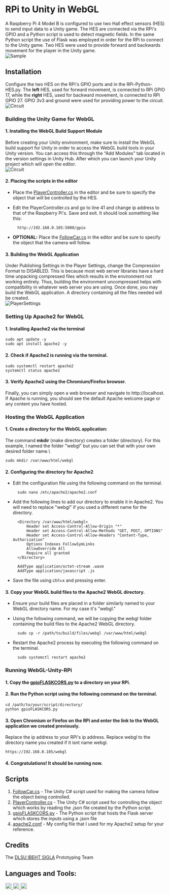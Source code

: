 # RPi to Unity in WebGL
A Raspberry Pi 4 Model B is configured to use two Hall effect sensors (HES) to send input data to a Unity game. The HES are connected via the RPi's GPIO and a Python script is used to detect magnetic fields. In the same Python script the use of Flask was employed in order for the RPi to connect to the Unity game. Two HES were used to provide forward and backwards movement for the player in the Unity game. \
![Sample](./Images/WebGLRun.png)

## Installation
Configure the two HES on the RPi's GPIO ports and in the RPi-Python-HES.py. The **left** HES, used for forward movement, is connected to RPi GPIO 17, while the **right** HES, used for backward movement, is connected to RPi GPIO 27. GPIO 3v3 and ground were used for providing power to the circuit. \
![Circuit](./Images/circuit.jpg)

### Building the Unity Game for WebGL
#### 1. Installing the WebGL Build Support Module
Before creating your Unity environment, make sure to install the WebGL build support for Unity in order to access the WebGL build tools in your Unity version. You can access this through the “Add Modules” tab located in the version settings in Unity Hub. After which you can launch your Unity project which will open the editor. \
![Circuit](./Images/WebGLSupportModule.png)
#### 2. Placing the scripts in the editor
* Place the [PlayerController.cs](./1_UnityScripts/PlayerController.cs) in the editor and be sure to specify the object that will be controlled by the HES.
* Edit the PlayerController.cs and go to line 41 and change ip address to that of the Raspberry Pi's. Save and exit. It should look something like this:

        http://192.168.0.105:5000/gpio
* **OPTIONAL:** Place the [FollowCar.cs](./1_UnityScripts/FollowCar.cs) in the editor and be sure to specify the object that the camera will follow.

#### 3. Building the WebGL Application
Under Publishing Settings in the Player Settings, change the Compression Format to DISABLED. This is because most web server libraries have a hard time unpacking compressed files which results in the environment not working entirely. Thus, building the environment uncompressed helps with compatibility in whatever web server you are using. Once done, you may build the WebGL application. A directory containing all the files needed will be created. \
![PlayerSettings](./Images/EditorPlayerSettings.png)

### Setting Up Apache2 for WebGL
#### 1. Installing Apache2 via the terminal

    sudo apt update -y
    sudo apt install apache2 -y
#### 2. Check if Apache2 is running via the terminal.

    sudo systemctl restart apache2
    systemctl status apache2
#### 3. Verify Apache2 using the Chromium/Firefox browser.
Finally, you can simply open a web browser and navigate to http://localhost. If Apache is running, you should see the default Apache welcome page or any content you have hosted.

### Hosting the WebGL Application
#### 1. Create a directory for the WebGL application:
The command **mkdir** (make directory) creates a folder (directory). For this example, I named the folder "webgl" but you can set that with your own desired folder name.\

    sudo mkdir /var/www/html/webgl
    
#### 2. Configuring the directory for Apache2
* Edit the configuration file using the following command on the terminal.

        sudo nano /etc/apache2/apache2.conf
* Add the following lines to add our directory to enable it in Apache2. You will need to replace "webgl" if you used a different name for the directory.

        <Directory /var/www/html/webgl>
	        Header set Access-Control-Allow-Origin "*"
	        Header set Access-Control-Allow-Methods "GET, POST, OPTIONS"
	        Header set Access-Control-Allow-Headers "Content-Type, Authorization"
	        Options Indexes FollowSymLinks
	        AllowOverride All
	        Require all granted
        </Directory>

        AddType application/octet-stream .wasm
        AddType application/javascript .js
* Save the file using ctrl+x and pressing enter.

#### 3. Copy your WebGL build files to the Apache2 WebGL directory.
* Ensure your build files are placed in a folder similarly named to your WebGL directory name. For my case it's "webgl."
* Using the following command, we will be copying the webgl folder containing the build files to the Apache2 WebGL directory.

        sudo cp -r /path/to/build/files/webgl /var/www/html/webgl
* Restart the Apache2 process by executing the following command on the terminal.

        sudo systemctl restart apache2

### Running WebGL-Unity-RPi
#### 1. Copy the [gpioFLASKCORS.py](./2_PythonFlaskGPIO/gpioFLASKCORS.py) to a directory on your RPi.
#### 2. Run the Python script using the following command on the terminal.

    cd /path/to/your/script/directory/
    python gpioFLASKCORS.py
#### 3. Open Chromium or Firefox on the RPi and enter the link to the WebGL application we created previously.
Replace the ip address to your RPi's ip address. Replace webgl to the directory name you created if it isnt name webgl.

    https://192.168.0.105/webgl

#### 4. Congratulations! It should be running now.

## Scripts
1. [FollowCar.cs](./1_UnityScripts/FollowCar.cs) - The Unity C# script used for making the camera follow the object being controlled.
2. [PlayerController.cs](./1_UnityScripts/PlayerController.cs) - The Unity C# script used for controlling the object which works by reading the .json file created by the Python script.
3. [gpioFLASKCORS.py](./2_PythonFlaskGPIO/gpioFLASKCORS.py) - The Python script that hosts the Flask server which stores the inputs using a .json file
4. [apache2.conf](./3_ApacheConfigs/apache2.conf) - My config file that I used for my Apache2 setup for your reference.

## Credits
The [DLSU IBEHT SIGLA](https://www.dlsu.edu.ph/research/research-centers/ibeht/neurotech/) Prototyping Team

## Languages and Tools:</h3>
<p align="left"> <a href="https://www.w3schools.com/cs/" target="_blank" rel="noreferrer"> <img src="https://raw.githubusercontent.com/devicons/devicon/master/icons/csharp/csharp-original.svg" alt="csharp" width="20" height="20"/> </a> <a href="https://www.python.org" target="_blank" rel="noreferrer"> <img src="https://raw.githubusercontent.com/devicons/devicon/master/icons/python/python-original.svg" alt="python" width="20" height="20"/> </a> <a href="https://unity.com/" target="_blank" rel="noreferrer"> <img src="https://www.vectorlogo.zone/logos/unity3d/unity3d-icon.svg" alt="unity" width="20" height="20"/> </a> </p>